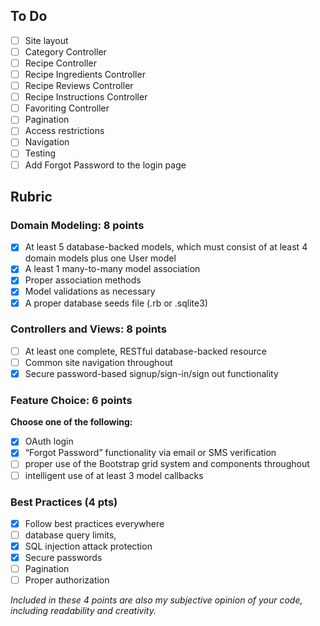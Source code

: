 ## To Do
- [ ] Site layout
- [ ] Category Controller
- [ ] Recipe Controller
- [ ] Recipe Ingredients Controller
- [ ] Recipe Reviews Controller
- [ ] Recipe Instructions Controller
- [ ] Favoriting Controller
- [ ] Pagination
- [ ] Access restrictions
- [ ] Navigation
- [ ] Testing
- [ ] Add Forgot Password to the login page

## Rubric

### Domain Modeling: 8 points
 
- [x] At least 5 database-backed models, which must consist of at least 4 domain models plus one User model
- [x] A least 1 many-to-many model association
- [x] Proper association methods 
- [x] Model validations as necessary
- [x] A proper database seeds file (.rb or .sqlite3)
 
### Controllers and Views: 8 points
 
- [ ] At least one complete, RESTful database-backed resource
- [ ] Common site navigation throughout
- [x] Secure password-based signup/sign-in/sign out functionality
 
### Feature Choice: 6 points
**Choose one of the following:**
 
- [x] OAuth login
- [x] “Forgot Password” functionality via email or SMS verification
- [ ] proper use of the Bootstrap grid system and components throughout
- [ ] intelligent use of at least 3 model callbacks
 
### Best Practices (4 pts)

- [x] Follow best practices everywhere
- [ ] database query limits,
- [x] SQL injection attack protection
- [x] Secure passwords
- [ ] Pagination
- [ ] Proper authorization
 
*Included in these 4 points are also my subjective opinion of your code, including readability and creativity.*